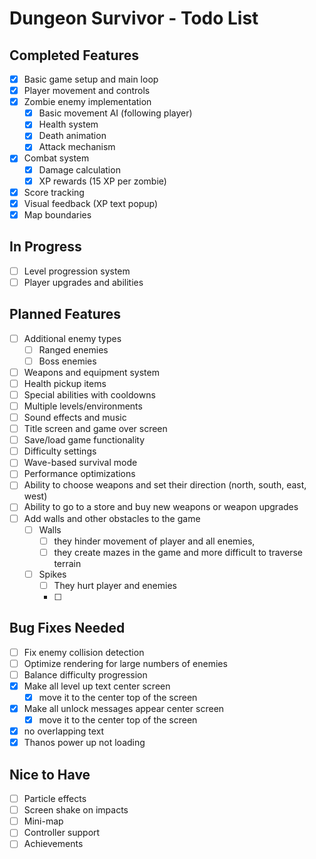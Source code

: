 # Dungeon Survivor - Todo List

## Completed Features

- [x] Basic game setup and main loop
- [x] Player movement and controls
- [x] Zombie enemy implementation
  - [x] Basic movement AI (following player)
  - [x] Health system
  - [x] Death animation
  - [x] Attack mechanism
- [x] Combat system
  - [x] Damage calculation
  - [x] XP rewards (15 XP per zombie)
- [x] Score tracking
- [x] Visual feedback (XP text popup)
- [x] Map boundaries

## In Progress

- [ ] Level progression system
- [ ] Player upgrades and abilities

## Planned Features

- [ ] Additional enemy types
  - [ ] Ranged enemies
  - [ ] Boss enemies
- [ ] Weapons and equipment system
- [ ] Health pickup items
- [ ] Special abilities with cooldowns
- [ ] Multiple levels/environments
- [ ] Sound effects and music
- [ ] Title screen and game over screen
- [ ] Save/load game functionality
- [ ] Difficulty settings
- [ ] Wave-based survival mode
- [ ] Performance optimizations
- [ ] Ability to choose weapons and set their direction (north, south, east, west)
- [ ] Ability to go to a store and buy new weapons or weapon upgrades
- [ ] Add walls and other obstacles to the game
  - [ ] Walls
    - [ ] they hinder movement of player and all enemies,
    - [ ] they create mazes in the game and more difficult to traverse terrain
  - [ ] Spikes
    - [ ] They hurt player and enemies
    - [ ]

## Bug Fixes Needed

- [ ] Fix enemy collision detection
- [ ] Optimize rendering for large numbers of enemies
- [ ] Balance difficulty progression
- [x] Make all level up text center screen
  - [x] move it to the center top of the screen
- [x] Make all unlock messages appear center screen
  - [x] move it to the center top of the screen
- [x] no overlapping text
- [x] Thanos power up not loading

## Nice to Have

- [ ] Particle effects
- [ ] Screen shake on impacts
- [ ] Mini-map
- [ ] Controller support
- [ ] Achievements
